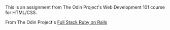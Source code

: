This is an assignment from The Odin Project's Web Development 101 course for HTML/CSS.



From The Odin Project's [Full Stack Ruby on Rails](http://www.theodinproject.com/courses/web-development-101/lessons/html-css)